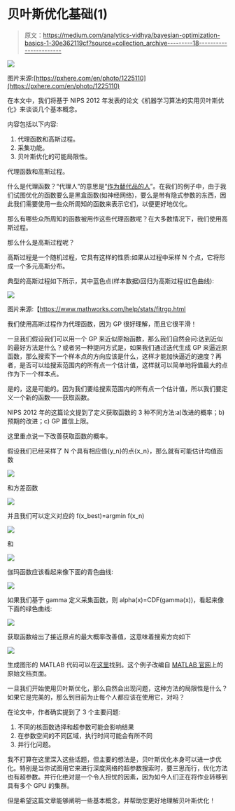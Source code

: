 # 贝叶斯优化基础(1)

> 原文：<https://medium.com/analytics-vidhya/bayesian-optimization-basics-1-30e362119cf?source=collection_archive---------18----------------------->

![](img/b44cac218190c88d4c5b15a74657bc8a.png)

图片来源:[https://pxhere.com/en/photo/1225110](https://pxhere.com/en/photo/1225110)

在本文中，我们将基于 NIPS 2012 年发表的论文《机器学习算法的实用贝叶斯优化》来谈谈几个基本概念。

内容包括以下内容:

1.  代理函数和高斯过程。
2.  采集功能。
3.  贝叶斯优化的可能局限性。

代理函数和高斯过程。

什么是代理函数？“代理人”的意思是“[作为替代品的人](https://www.merriam-webster.com/dictionary/surrogate)”。在我们的例子中，由于我们试图优化的函数要么是黑盒函数(如神经网络)，要么是带有隐式参数的东西，因此我们需要使用一些众所周知的函数来表示它们，以便更好地优化。

那么有哪些众所周知的函数被用作这些代理函数呢？在大多数情况下，我们使用高斯过程。

那么什么是高斯过程呢？

高斯过程是一个随机过程，它具有这样的性质:如果从过程中采样 N 个点，它将形成一个多元高斯分布。

典型的高斯过程如下所示，其中蓝色点(样本数据)回归为高斯过程(红色曲线):

![](img/80e7acb936f08687e1c8befb0f862e96.png)

图片来源:【https://www.mathworks.com/help/stats/fitrgp.html 

我们使用高斯过程作为代理函数，因为 GP 很好理解，而且它很平滑！

一旦我们假设我们可以用一个 GP 来近似原始函数，那么我们自然会问:达到近似的最好方法是什么？或者另一种提问方式是，如果我们通过迭代生成 GP 来逼近原函数，那么搜索下一个样本点的方向应该是什么，这样才能加快逼近的速度？再者，是否可以给搜索范围内的所有点一个估计值，这样就可以简单地将值最大的点作为下一个样本点。

是的，这是可能的。因为我们要给搜索范围内的所有点一个估计值，所以我们要定义一个新的函数——获取函数。

NIPS 2012 年的这篇论文提到了定义获取函数的 3 种不同方法:a)改进的概率；b)预期的改进；c) GP 置信上限。

这里重点说一下改善获取函数的概率。

假设我们已经采样了 N 个具有相应值{y_n}的点{x_n}，那么就有可能估计均值函数

![](img/60e5f9a3ee44f47a80599a06c9bfc3ee.png)

和方差函数

![](img/b33b6dcf4f8cf16991ac08d543dc6c03.png)

并且我们可以定义对应的 f(x_best)=argmin f(x_n)

![](img/87b8f21fe6cde75f9c5f182cf9f24b49.png)

和

![](img/4d366eedf5c3cff51bd1622478ec21ad.png)

伽玛函数应该看起来像下面的青色曲线:

![](img/4f066439f5b912263bc04770ba3e7200.png)

如果我们基于 gamma 定义采集函数，则 alpha(x)=CDF(gamma(x))，看起来像下面的绿色曲线:

![](img/04375e1deff0ab203316bdbb18254dad.png)

获取函数给出了接近原点的最大概率改善值，这意味着搜索方向如下

![](img/1aaef79555e19ae4ea717edc9239c9d1.png)

生成图形的 MATLAB 代码可以在[这里](https://gist.github.com/adoskk/5ca0e0ef146b63ba2c8720a976a2aff2)找到。这个例子改编自 [MATLAB 官网](https://www.mathworks.com/help/stats/fitrgp.html)上的原始文档页面。

一旦我们开始使用贝叶斯优化，那么自然会出现问题，这种方法的局限性是什么？如果它是完美的，那么到目前为止每个人都应该在使用它，对吗？

在论文中，作者确实提到了 3 个主要问题:

1.  不同的核函数选择和超参数可能会影响结果
2.  在参数空间的不同区域，执行时间可能会有所不同
3.  并行化问题。

我不打算在这里深入这些话题，但主要的想法是，贝叶斯优化本身可以进一步优化。特别是当你试图用它来进行深度网络的超参数搜索时，要三思而行，优化方法也有超参数。并行化绝对是一个令人担忧的因素，因为如今人们正在将作业转移到具有多个 GPU 的集群。

但是希望这篇文章能够阐明一些基本概念，并帮助您更好地理解贝叶斯优化！